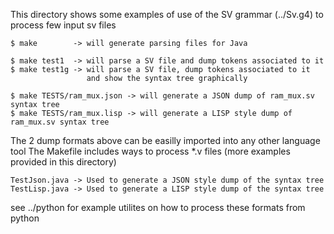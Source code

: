 This directory shows some examples of use of the SV grammar (../Sv.g4)
to process few input sv files

    $ make        -> will generate parsing files for Java

    $ make test1  -> will parse a SV file and dump tokens associated to it
    $ make test1g -> will parse a SV file, dump tokens associated to it
                     and show the syntax tree graphically

    $ make TESTS/ram_mux.json -> will generate a JSON dump of ram_mux.sv syntax tree
    $ make TESTS/ram_mux.lisp -> will generate a LISP style dump of ram_mux.sv syntax tree

The 2 dump formats above can be easilly imported into any other language tool
The Makefile includes ways to process *.v files (more examples provided in this
directory)

    TestJson.java -> Used to generate a JSON style dump of the syntax tree
    TestLisp.java -> Used to generate a LISP style dump of the syntax tree

see ../python for example utilites on how to process these formats from
python
